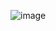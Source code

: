 <!-- ### Hi there 👋 -->

![image](https://www.256bit.org/app/lychee/uploads/small/9b1c08b2afdb553f95e0e68adbcce896.jpg)

<!--
**chrisbra/chrisbra** is a ✨ _special_ ✨ repository because its `README.md` (this file) appears on your GitHub profile.

Here are some ideas to get you started:

- 🔭 I’m currently working on ...
- 🌱 I’m currently learning ...
- 👯 I’m looking to collaborate on ...
- 🤔 I’m looking for help with ...
- 💬 Ask me about ...
- 📫 How to reach me: ...
- 😄 Pronouns: ...
- ⚡ Fun fact: ...
-->
